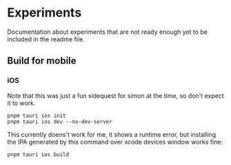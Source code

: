 # Experiments

Documentation about experiments that are not ready enough yet to be included in the readme file.

## Build for mobile

### iOS

Note that this was just a fun sidequest for simon at the time, so don't expect it to work.

```
pnpm tauri ios init
pnpm tauri ios dev --no-dev-server
```

This currently doens't work for me, it shows a runtime error, but installing the IPA generated by this command over xcode devices window works fine:
```
pnpm tauri ios build
```